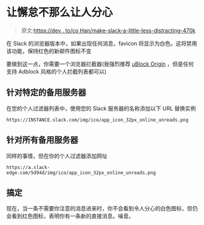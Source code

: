 # 让懈怠不那么让人分心

> 原文:[https://dev . to/co Han/make-slack-a-little-less-distracting-470k](https://dev.to/cohan/make-slack-a-little-less-distracting-470k)

在 Slack 的浏览器版本中，如果出现任何消息，favicon 将显示为白色。这将禁用该功能，保持红色的新邮件图标不变

要做到这一点，你需要一个浏览器拦截器(我强烈推荐 [uBlock Origin](https://getublock.com/) ，但是任何支持 Adblock 风格的个人拦截列表都可以)

## [](#for-a-specific-slack-server)针对特定的备用服务器

在您的个人过滤器列表中，使用您的 Slack 服务器的名称添加以下 URL 替换实例

`https://INSTANCE.slack.com/img/ico/app_icon_32px_online_unreads.png`

## [](#for-all-slack-servers)针对所有备用服务器

同样的事情，但在你的个人过滤器添加网址

`https://a.slack-edge.com/5d94d/img/ico/app_icon_32px_online_unreads.png`

## [](#done)搞定

现在，当一条不需要你注意的消息进来时，你不会看到令人分心的白色图标，但仍会看到红色图标，表明你有一条新的直接消息。噪音。